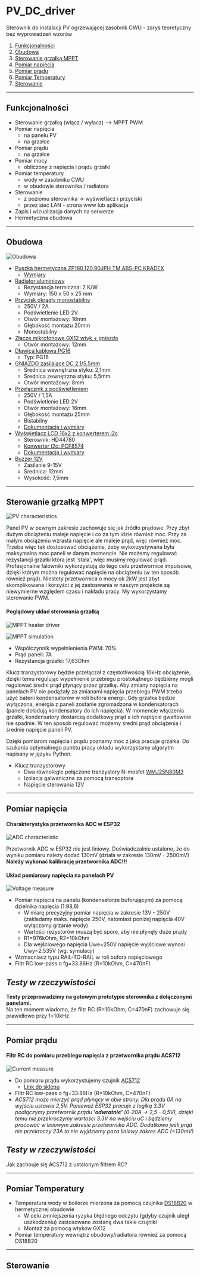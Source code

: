 # PV_DC_driver

Sterownik do instalacji PV ogrzewającej zasobnik CWU - zarys teoretyczny bez wyprowadzeń wzorów

  1. [Funkcjonalności](#funkcjonalności)
  2. [Obudowa](#obudowa)
  3. [Sterowanie grzałką MPPT](#sterowanie-grzałką-mppt)
  4. [Pomiar napięcia](#pomiar-napięcia)
  5. [Pomiar prądu](#pomiar-prądu)
  6. [Pomiar Temperatury](#pomiar-temperatury)
  7. [Sterowanie](#sterowanie)


***

## **Funkcjonalności**

- Sterowanie grzałką (włącz / wyłacz) --> MPPT PWM
- Pomiar napięcia
  - na panelu PV
  - na grzałce
- Pomiar prądu
  - na grzałce
- Pomiar mocy
  - obliczony z napięcia i prądu grzałki
- Pomiar temperatury
  - wody w zasobniku CWU
  - w obudowie sterownika / radiatora
- Sterowanie
  - z poziomu sterownika -> wyświetlacz i przyciski
  - przez sieć LAN - strona www lub aplikacja
- Zapis i wizualizacja danych na serwerze
- Hermetyczna obudowa

***

## **Obudowa**

![Obudowa](images/PV_DC_DRIVER_CASE_v7.png "Obudowa")

- [Puszka hermetyczna ZP180.120.90JPH TM ABS-PC KRADEX](https://www.tme.eu/pl/details/zp18012090jphabspc/obudowy-uniwersalne/kradex/zp180-120-90jph-tm-abs-pc/) 
  - [Wymiary](https://www.tme.eu/Document/8d2ba81ba6f96d3e10d633a5750ea60b/ZJ-SERIES-7-en.pdf)
- [Radiator aluminiowy](https://www.tme.eu/pl/details/rad-a52317_50/radiatory/stonecold/)
  - Rezystancja termiczna: 2 K/W
  - Wymiary: 150 x 50 x 25 mm
- [Przycisk okrągły monostabilny ](https://www.tme.eu/pl/details/ps26bbk/przelaczniki-standardowe/ninigi/) 
  - 250V / 2A
  - Podświetlenie LED 2V
  - Otwór montażowy: 16mm
  - Głębokość montażu 20mm
  - Monostabilny
- [Złącze mikrofonowe GX12 wtyk + gniazdo](https://www.tme.eu/pl/details/ds1110-01-3b6/zlacza-mikrofonowe/connfly/) 
  - Otwór montażowy: 12mm
- [Dławica kablowa PG16](https://www.tme.eu/pl/details/helu-99304/dlawnice/helukabel/ht-pg-16-ral7035/) 
  - Typ: PG16
- [GNIAZDO zasilające DC 2,1/5,5mm](https://www.tme.eu/pl/details/1614-09/zlacza-dc/lumberg/1614-09/)
  - Średnica wewnętrzna styku: 2,1mm
  - Średnica zewnętrzna styku: 5,5mm
  - Otwór montażowy: 8mm
- [Przełącznik z podświetleniem ](https://www.tme.eu/pl/details/r13508bl05brl1/przelaczniki-standardowe/sci/r13-508bl-05-br-l-1/)
  - 250V / 1,5A
  - Podświetlenie LED 2V
  - Otwór montażowy: 16mm
  - Głębokość montażu 25mm
  - Bistabilny
  - [Dokumentacja i wymiary](https://www.tme.eu/Document/587ccce62205a97d234f253cf2faa9ea/r13-508.pdf)
- [Wyświetlacz LCD 16x2 z konwerterem i2c](https://www.tme.eu/pl/details/lcd1602/akcesoria-do-zestawow-uruchomieniowych/kamami/)
  - Sterownik: HD44780
  - [Konwerter i2c: PCF8574](https://www.tme.eu/pl/details/oky3437/moduly-pozostale/okystar/)
  - [Dokumentacja i wymiary](https://www.sparkfun.com/datasheets/LCD/ADM1602K-NSW-FBS-3.3v.pdf)
- [Buzzer 12V](https://www.tme.eu/pl/details/bmt-1212ux/sygnalizatory-elektromag-z-generatorem/bestar/bmt1212ux/)
  - Zasilanie 9-15V
  - Średnica: 12mm
  - Wysokość: 7,5mm

***

## **Sterowanie grzałką MPPT**

![PV characteristics](images/PV_characteristics.png "Charakterystyki paneli PV")

Panel PV w pewnym zakresie zachowuje się jak źródło prądowe.
Przy zbyt dużym obciążeniu maleje napięcie i co za tym idzie również moc.
Przy za małym obciążeniu wzrasta napięcie ale maleje prąd, więc również moc.
Trzeba więc tak dostosować obciążenie, żeby wykorzystywana była maksymalna moc paneli w danym momencie.
Nie możemy regulować rezystancji grzałki która jest 'stała', więc musimy regulować prąd.
Profesjonalne falowniki wykorzystują do tego celu przetwornice impulsowe, dzięki którym można regulować napięcie na obciążeniu (w ten sposób również prąd).
Niestety przetwornica o mocy ok 2kW jest zbyt skomplikowana i korzyści z jej zastoswania w naszym projekcie są niewymierne względem czasu i nakładu pracy.
My wykorzystamy sterowanie PWM.

#### Poglądowy układ sterowania grzałką

![MPPT heater driver](images/MPPT_heater_driver.png "Sterowanie grzałką - MPPT")

![MPPT simulation](images/MPPT_capacitor_simulation.png "Symulacja zachowania baterii kondensatorów - MPPT")

- Współczynnik wypełnienienia PWM: 70%
- Prąd paneli: 7A
- Rezystancja grzałki: 17,63Ohm

Klucz tranzystorowy będzie przełączał z częstotliwością 10kHz obciążenie, dzięki temu regulując wypełnienie przebiegu prostokątnego będziemy mogli regulować średni prąd płynący przez grzałkę.
Aby zmiany napięcia na panelach PV nie podążały za zmianami napięcia przebiegu PWM trzeba użyć baterii kondensatorów w roli bufora energii.
Gdy grzałka będzie wyłączona, energia z paneli zostanie zgromadzona w kondensatorach (panele doładują kondensatory do ich napięcia).
W momencie włączenia grzałki, kondensatory dostarczą dodatkowy prąd a ich napięcie gwałtownie nie spadnie.
W ten sposób regulować możemy średni prąd obciążenia i średnie napięcie paneli PV.   

Dzięki pomiarom napięcia i prądu poznamy moc z jaką pracuje grzałka. Do szukania optymalnego punktu pracy układu wykorzystamy algorytm napisany w języku Python.   

- Klucz tranzystorowy
  - Dwa równolegle połączone tranzystory N-mosfet [WMJ25N80M3](https://www.tme.eu/pl/details/wmj25n80m3-cyg/tranzystory-z-kanalem-n-tht/wayon/wmj25n80m3/)
  - Izolacja galwaniczna za pomocą transoptora
  - Napięcie sterowania 12V

***

## **Pomiar napięcia**

#### Charakterystyka przetwornika ADC w ESP32
![ADC characteristic](images/ESP32_ADC_characteristic.png "Charakterystyka ADC w ESP32")

Przetwornik ADC w ESP32 nie jest liniowy. Doświadczalnie ustalono, że do wyniku pomiaru należy dodać 130mV (działa w zakresie 130mV - 2500mV)   
**Należy wykonać kalibrację przetwornika ADC!!!**   

#### Układ pomiarowy napięcia na panelach PV

![Voltage measure](images/Voltage_measurement.png "Pomiar napięcia")

- Pomiar napięcia na panelu (kondensatorze buforującym) za pomocą dzielnika napięcia (1:98,6)
  - W miarę precyzyjny pomiar napięcia w zakresie 13V - 250V (zakładamy maks. napięcie 250V, natomiast poniżej napięcia 40V wyłączamy grzanie wody)
  - Wartości rezystorów muszą być spore, aby nie płynęły duże prądy
  - R1=976kOhm, R2=10kOhm
  - Dla wejściowego napięcia Uwe=250V napięcie wyjściowe wynosi Uwy=2.535V (wg. symulacji)
- Wzmacniacz typu RAIL-TO-RAIL w roli bufora napięciowego 
- Filtr RC low-pass o fg=33.86Hz (R=10kOhm, C=470nF)


## *Testy w rzeczywistości*

**Testy przeprowadzimy na gotowym prototypie sterownika z dołączonymi panelami.**   
Na ten moment wiadomo, że filtr RC (R=10kOhm, C=470nF) zachowuje się prawidłowo przy f=10kHz


***

## **Pomiar prądu**

#### Filtr RC do pomiaru przebiegu napięcia z przetwornika prądu ACS712
![Current measure](images/Current_measurement_RC.png "Pomiar prądu")

- Do pomiaru prądu wykorzystujemy czujnik [ACS712](https://www.sparkfun.com/datasheets/BreakoutBoards/0712.pdf)
  - [Link do sklepu](https://botland.com.pl/czujniki-pradu/14275-czujnik-pradu-acs712-20a-5903351242103.html)
- Filtr RC low-pass o fg=33.86Hz (R=10kOhm, C=470nF)
- *ACS712 może mierzyć prąd płynący w obie strony. Dla prądu 0A na wyjściu ustawia 2,5V. Ponieważ ESP32 pracuje z logiką 3.3V podłączymy przetwornik prądu **'odwrotnie'** (0-20A -> 2,5 - 0,5V), dzięki temu nie przekroczymy wartości 3.3V na wejściu uC i będziemy pracować w liniowym zakresie przetwornika ADC. Dodatkowo jeśli prąd nie przekroczy 23A to nie wyjdziemy poza liniowy zakres ADC (<130mV)*

## *Testy w rzeczywistości*

Jak zachouje się ACS712 z ustalonym filtrem RC?

***

## **Pomiar Temperatury**

- Temperatura wody w boilerze mierzona za pomocą czujnika [DS18B20](https://www.tme.eu/pl/details/df-dfr0198/czujniki-srodowiskowe/dfrobot/dfr0198/) w hermetycznej obudowie
  - W celu zmniejszenia ryzyka błędnego odczytu (gdyby czujnik uległ uszkodzeniu) zastosowane zostaną dwa takie czujniki
  - Montaż za pomocą wtyków GX12
- Pomiar temperatury wewnątrz obudowy/radiatora również za pomocą DS18B20

***

## **Sterowanie**
